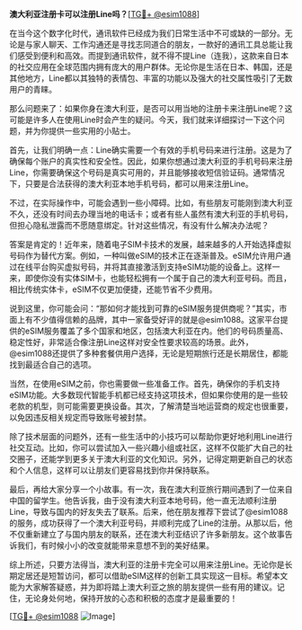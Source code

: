 **澳大利亚注册卡可以注册Line吗？**[[TG💪+ @esim1088](https://t.me/s/esim1088)]

在当今这个数字化时代，通讯软件已经成为我们日常生活中不可或缺的一部分。无论是与家人聊天、工作沟通还是寻找志同道合的朋友，一款好的通讯工具总能让我们感受到便利和高效。而提到通讯软件，就不得不提Line（连我），这款来自日本的社交应用在全球范围内拥有庞大的用户群体。无论你是生活在日本、韩国，还是其他地方，Line都以其独特的表情包、丰富的功能以及强大的社交属性吸引了无数用户的青睐。

那么问题来了：如果你身在澳大利亚，是否可以用当地的注册卡来注册Line呢？这可能是许多人在使用Line时会产生的疑问。今天，我们就来详细探讨一下这个问题，并为你提供一些实用的小贴士。

首先，让我们明确一点：Line确实需要一个有效的手机号码来进行注册。这是为了确保每个账户的真实性和安全性。因此，如果你想通过澳大利亚的手机号码来注册Line，你需要确保这个号码是真实可用的，并且能够接收短信验证码。通常情况下，只要是合法获得的澳大利亚本地手机号码，都可以用来注册Line。

不过，在实际操作中，可能会遇到一些小障碍。比如，有些朋友可能刚到澳大利亚不久，还没有时间去办理当地的电话卡；或者有些人虽然有澳大利亚的手机号码，但担心隐私泄露而不愿随意绑定。针对这些情况，有没有什么解决办法呢？

答案是肯定的！近年来，随着电子SIM卡技术的发展，越来越多的人开始选择虚拟号码作为替代方案。例如，一种叫做eSIM的技术正在逐渐普及。eSIM允许用户通过在线平台购买虚拟号码，并将其直接激活到支持eSIM功能的设备上。这样一来，即使你没有实体SIM卡，也能轻松拥有一个属于自己的澳大利亚号码。而且，相比传统实体卡，eSIM不仅更加便捷，还能节省不少费用。

说到这里，你可能会问：“那如何才能找到可靠的eSIM服务提供商呢？”其实，市面上有不少值得信赖的品牌，其中一家备受好评的就是@esim1088。这家平台提供的eSIM服务覆盖了多个国家和地区，包括澳大利亚在内。他们的号码质量高、稳定性好，非常适合像注册Line这样对安全性要求较高的场景。此外，@esim1088还提供了多种套餐供用户选择，无论是短期旅行还是长期居住，都能找到最适合自己的选项。

当然，在使用eSIM之前，你也需要做一些准备工作。首先，确保你的手机支持eSIM功能。大多数现代智能手机都已经支持这项技术，但如果你使用的是一些较老款的机型，则可能需要更换设备。其次，了解清楚当地运营商的规定也很重要，以免因违反相关规定而导致账号被封禁。

除了技术层面的问题外，还有一些生活中的小技巧可以帮助你更好地利用Line进行社交互动。比如，你可以尝试加入一些兴趣小组或社区，这样不仅能扩大自己的社交圈子，还能学到更多关于澳大利亚的文化知识。另外，记得定期更新自己的状态和个人信息，这样可以让朋友们更容易找到你并保持联系。

最后，再给大家分享一个小故事。有一次，我在澳大利亚旅行期间遇到了一位来自中国的留学生。他告诉我，由于没有澳大利亚本地号码，他一直无法顺利注册Line，导致与国内的好友失去了联系。后来，他在朋友推荐下尝试了@esim1088的服务，成功获得了一个澳大利亚号码，并顺利完成了Line的注册。从那以后，他不仅重新建立了与国内朋友的联系，还在澳大利亚结识了许多新朋友。这个故事告诉我们，有时候小小的改变就能带来意想不到的美好结果。

综上所述，只要方法得当，澳大利亚的注册卡完全可以用来注册Line。无论你是长期定居还是短暂访问，都可以借助eSIM这样的创新工具实现这一目标。希望本文能为大家解答疑惑，并为即将踏上澳大利亚之旅的朋友提供一些有用的建议。记住，无论身处何地，保持开放的心态和积极的态度才是最重要的！

[[TG💪+ @esim1088](https://t.me/s/esim1088) ![Image](https://i.postimg.cc/4NQfJmqS/Snipaste-2025-05-13-00-14-12.png)]